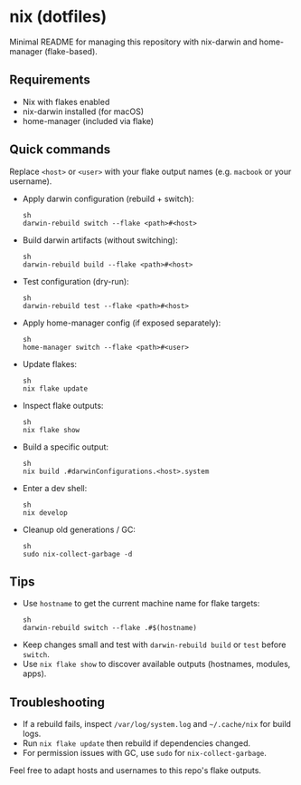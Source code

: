 # nix (dotfiles)

Minimal README for managing this repository with nix-darwin and home-manager (flake-based).

## Requirements
- Nix with flakes enabled
- nix-darwin installed (for macOS)
- home-manager (included via flake)

## Quick commands

Replace `<host>` or `<user>` with your flake output names (e.g. `macbook` or your username).

- Apply darwin configuration (rebuild + switch):
    ```
    sh
    darwin-rebuild switch --flake <path>#<host>
    ```
- Build darwin artifacts (without switching):
    ```
    sh
    darwin-rebuild build --flake <path>#<host>
    ```
- Test configuration (dry-run):
    ```
    sh
    darwin-rebuild test --flake <path>#<host>
    ```
- Apply home-manager config (if exposed separately):
    ```
    sh
    home-manager switch --flake <path>#<user>
    ```

- Update flakes:
    ```
    sh
    nix flake update
    ```
- Inspect flake outputs:
    ```
    sh
    nix flake show
    ```
- Build a specific output:
    ```
    sh
    nix build .#darwinConfigurations.<host>.system
    ```
- Enter a dev shell:
    ```
    sh
    nix develop
    ```

- Cleanup old generations / GC:
    ```
    sh
    sudo nix-collect-garbage -d
    ```

## Tips
- Use `hostname` to get the current machine name for flake targets:
    ```
    sh
    darwin-rebuild switch --flake .#$(hostname)
    ```
- Keep changes small and test with `darwin-rebuild build` or `test` before `switch`.
- Use `nix flake show` to discover available outputs (hostnames, modules, apps).

## Troubleshooting
- If a rebuild fails, inspect `/var/log/system.log` and `~/.cache/nix` for build logs.
- Run `nix flake update` then rebuild if dependencies changed.
- For permission issues with GC, use `sudo` for `nix-collect-garbage`.

Feel free to adapt hosts and usernames to this repo's flake outputs.
